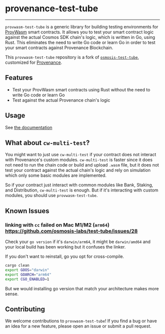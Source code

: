 # provenance-test-tube

---

`provwasm-test-tube` is a generic library for building testing environments
for [ProvWasm](https://github.com/provenance-io/provwasm) smart contracts. It allows
you to test your smart contract logic against the actual Cosmos SDK chain's logic, which is written in Go, using Rust.
This eliminates the need to write Go code or learn Go in order to test your smart contracts against Provenance
Blockchain.

This `provwasm-test-tube` repository is a fork
of [`osmosis-test-tube`](https://github.com/osmosis-labs/test-tube/tree/main/packages/osmosis-test-tube), customized
for [Provenance](https://github.com/provenance-io/provenance).

## Features

- Test your ProvWasm smart contracts using Rust without the need to write Go code or learn Go
- Test against the actual Provenance chain's logic

## Usage

See [the documentation](packages/provwasm-test-tube/README.md)

## What about `cw-multi-test`?

You might want to just use `cw-multi-test` if your contract does not interact with Provenance's custom modules.
`cw-multi-test` is faster since it does not need to run the chain code or build and upload `.wasm` file, but it does not
test your contract against the actual chain's logic and rely on simulation which only some basic modules are
implemented.

So if your contract just interact with common modules like Bank, Staking, and Distribution, `cw-multi-test` is enough.
But if it's interacting with custom modules, you should use `provwasm-test-tube`.

## Known Issues

### linking with `cc` failed on Mac M1/M2 (`arm64`) https://github.com/osmosis-labs/test-tube/issues/28

Check your `go version` if it's `darwin/arm64`, it might be `darwin/amd64` and your local build has been working
but it confuses the linker.

If you don't want to reinstall, go you opt for cross-compile.

```sh
cargo clean
export GOOS="darwin"
export GOARCH="arm64"
export CGO_ENABLED=1
```

But we would installing go version that match your architecture makes more sense.

## Contributing

We welcome contributions to `provwasm-test-tube`! If you find a bug or have an idea for a new feature, please open an
issue or
submit a pull request.
